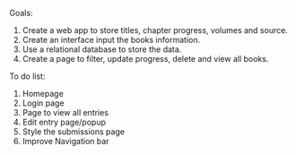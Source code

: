 Goals:
1. Create a web app to store titles, chapter progress, volumes and source.
2. Create an interface input the books information.
3. Use a relational database to store the data.
4. Create a page to filter, update progress, delete and view all books.

To do list:
1. Homepage
2. Login page
3. Page to view all entries
4. Edit entry page/popup
5. Style the submissions page
6. Improve Navigation bar